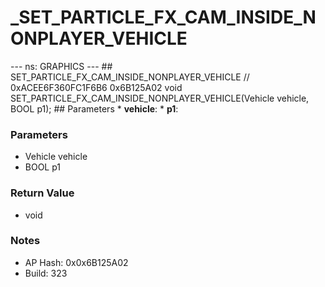 # _SET_PARTICLE_FX_CAM_INSIDE_NONPLAYER_VEHICLE

--- ns: GRAPHICS --- ## SET_PARTICLE_FX_CAM_INSIDE_NONPLAYER_VEHICLE  // 0xACEE6F360FC1F6B6 0x6B125A02 void SET_PARTICLE_FX_CAM_INSIDE_NONPLAYER_VEHICLE(Vehicle vehicle, BOOL p1);   ## Parameters * **vehicle**: * **p1**:

### Parameters
* Vehicle vehicle
* BOOL p1

### Return Value
* void

### Notes
* AP Hash: 0x0x6B125A02
* Build: 323

